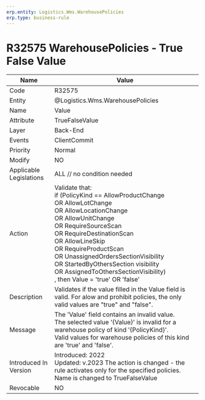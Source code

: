```yaml
---
erp.entity: Logistics.Wms.WarehousePolicies
erp.type: business-rule
---
```

# R32575 WarehousePolicies - True False Value

| Name | Value |
| ---- | ----- |
| Code | R32575 |
| Entity | @Logistics.Wms.WarehousePolicies |
| Name | Value |
| Attribute | TrueFalseValue |
| Layer | Back-End                                        |
| Events | ClientCommit |
| Priority | Normal |
| Modify | NO |
| Applicable Legislations | ALL // no condition needed |
| Action | Validate that: <br/> if (PolicyKind == AllowProductChange <br/> OR AllowLotChange <br/> OR AllowLocationChange<br/> OR AllowUnitChange<br/> OR RequireSourceScan<br/> OR RequireDestinationScan<br/> OR AllowLineSkip<br/> OR RequireProductScan <br/> OR UnassignedOrdersSectionVisibility <br/>OR StartedByOthersSection visibility <br/> OR AssignedToOthersSectionVisibility)<br/>, then Value = 'true' OR 'false' |
| Description | Validates if the value filled in the Value field is valid. For alow and prohibit policies, the only valid values are "true" and "false". |
| Message | The 'Value' field contains an invalid value. <br/> The selected value '{Value}' is invalid for a warehouse policy of kind '{PolicyKind}'. <br/> Valid values for warehouse policies of this kind are 'true' and 'false'. |
| Introduced In Version | Introduced: 2022<br>Updated: v.2023 The action is changed - the rule activates only for the specified policies. Name is changed to TrueFalseValue  |
| Revocable | NO |
